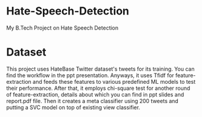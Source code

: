 # Hate-Speech-Detection
My B.Tech Project on Hate Speech Detection

# Dataset
This project uses HateBase Twitter dataset's tweets for its training. You can find the workflow in the ppt presentation.
Anyways, it uses Tfidf for feature-extraction and feeds these features to various predefined ML models to test their performance. After that, it employs chi-square test for another round of feature-extraction, details about which you can find in ppt slides and report.pdf file.
Then it creates a meta classifier using 200 tweets and putting a SVC model on top of existing view classifier.
